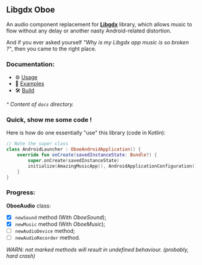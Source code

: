 ## Libgdx Oboe

An audio component replacement for [**Libgdx**][libgdx] library, which allows music to flow without any delay or another nasty Android-related distortion. 

And if you ever asked yourself *"Why is my Libgdx app music is so broken ?"*, then you came to the right place.

### Documentation:

- ⚙️ [Usage][usage]
- 🎹 [Examples][examples]
- 🛠 [Build][build]

*^ Content of `docs` directory.*

### Quick, show me some code !

Here is how do one essentially "use" this library (code in Kotlin):

```kotlin
// Note the super class
class AndroidLauncher : OboeAndroidApplication() {
    override fun onCreate(savedInstanceState: Bundle?) {
        super.onCreate(savedInstanceState)
        initialize(AmazingMusicApp(), AndroidApplicationConfiguration())
    }
}
```

### Progress:

**OboeAudio** class:

- [x] `newSound` method (With *OboeSound*);
- [x] `newMusic` method (With *OboeMusic*);
- [ ] `newAudioDevice` method;
- [ ] `newAudioRecorder` method.

*WARN: not marked methods will result in undefined behaviour. (probably, hard crash)*

[libgdx]: https://github.com/libgdx/libgdx
[usage]: /docs/Usage.md
[examples]: /docs/Examples.md
[build]: /docs/Build.md

